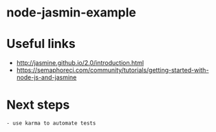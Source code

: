 # node-jasmin-example

# Useful links
- http://jasmine.github.io/2.0/introduction.html
- https://semaphoreci.com/community/tutorials/getting-started-with-node-js-and-jasmine

# Next steps
    - use karma to automate tests

